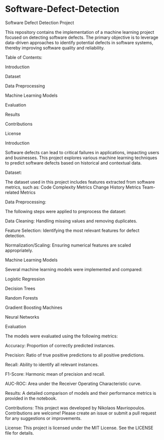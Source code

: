 # Software-Defect-Detection
Software Defect Detection Project

This repository contains the implementation of a machine learning project focused on detecting software defects. The primary objective is to leverage data-driven approaches to identify potential defects in software systems, thereby improving software quality and reliability.

Table of Contents:

Introduction

Dataset

Data Preprocessing

Machine Learning Models

Evaluation

Results

Contributions

License

Introduction

Software defects can lead to critical failures in applications, impacting users and businesses. This project explores various machine learning techniques to predict software defects based on historical and contextual data.

Dataset:

The dataset used in this project includes features extracted from software metrics, such as: Code Complexity Metrics Change History Metrics Team-related Metrics

Data Preprocessing:

The following steps were applied to preprocess the dataset:

Data Cleaning: Handling missing values and removing duplicates.

Feature Selection: Identifying the most relevant features for defect detection.

Normalization/Scaling: Ensuring numerical features are scaled appropriately.

Machine Learning Models

Several machine learning models were implemented and compared:

Logistic Regression

Decision Trees

Random Forests

Gradient Boosting Machines

Neural Networks

Evaluation

The models were evaluated using the following metrics:

Accuracy: Proportion of correctly predicted instances.

Precision: Ratio of true positive predictions to all positive predictions.

Recall: Ability to identify all relevant instances.

F1-Score: Harmonic mean of precision and recall.

AUC-ROC: Area under the Receiver Operating Characteristic curve.

Results: A detailed comparison of models and their performance metrics is provided in the notebook.

Contributions: This project was developed by Nikolaos Mavriopoulos. Contributions are welcome! Please create an issue or submit a pull request for any suggestions or improvements.

License: This project is licensed under the MIT License. See the LICENSE file for details.
